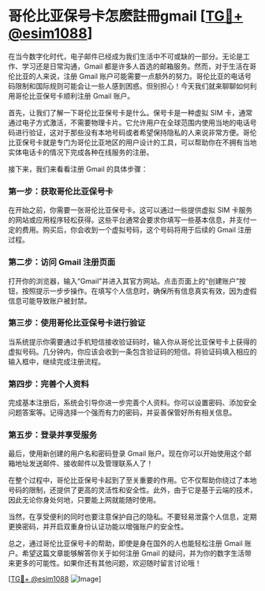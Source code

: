 # 哥伦比亚保号卡怎麽註冊gmail [[TG💪+ @esim1088](https://t.me/s/esim1088)]

在当今数字化时代，电子邮件已经成为我们生活中不可或缺的一部分。无论是工作、学习还是日常沟通，Gmail 都是许多人首选的邮箱服务。然而，对于生活在哥伦比亚的人来说，注册 Gmail 账户可能需要一点额外的努力。哥伦比亚的电话号码限制和国际规则可能会让一些人感到困惑。但别担心！今天我们就来聊聊如何利用哥伦比亚保号卡顺利注册 Gmail 账户。

首先，让我们了解一下哥伦比亚保号卡是什么。保号卡是一种虚拟 SIM 卡，通常通过电子方式激活，不需要物理卡片。它允许用户在全球范围内使用当地的电话号码进行验证，这对于那些没有本地号码或者希望保持隐私的人来说非常方便。哥伦比亚保号卡就是专门为哥伦比亚地区的用户设计的工具，可以帮助你在不拥有当地实体电话卡的情况下完成各种在线服务的注册。

接下来，我们来看看注册 Gmail 的具体步骤：

### 第一步：获取哥伦比亚保号卡

在开始之前，你需要一张哥伦比亚保号卡。这可以通过一些提供虚拟 SIM 卡服务的网站或应用程序轻松获得。这些平台通常会要求你填写一些基本信息，并支付一定的费用。购买后，你会收到一个虚拟号码，这个号码将用于后续的 Gmail 注册过程。

### 第二步：访问 Gmail 注册页面

打开你的浏览器，输入“Gmail”并进入其官方网站。点击页面上的“创建账户”按钮，按照提示一步步操作。在填写个人信息时，确保所有信息真实有效，因为虚假信息可能导致账户被封禁。

### 第三步：使用哥伦比亚保号卡进行验证

当系统提示你需要通过手机短信接收验证码时，输入你从哥伦比亚保号卡上获得的虚拟号码。几分钟内，你应该会收到一条包含验证码的短信。将验证码填入相应的输入框中，继续完成注册流程。

### 第四步：完善个人资料

完成基本注册后，系统会引导你进一步完善个人资料。你可以设置密码、添加安全问题答案等。记得选择一个强而有力的密码，并妥善保管好所有相关信息。

### 第五步：登录并享受服务

最后，使用新创建的用户名和密码登录 Gmail 账户。现在你可以开始使用这个邮箱地址发送邮件、接收邮件以及管理联系人了！

在整个过程中，哥伦比亚保号卡起到了至关重要的作用。它不仅帮助你绕过了本地号码的限制，还提供了更高的灵活性和安全性。此外，由于它是基于云端的技术，因此无论你身处何地，只要能上网就能随时使用。

当然，在享受便利的同时也要注意保护自己的隐私。不要轻易泄露个人信息，定期更换密码，并开启双重身份认证功能以增强账户的安全性。

总之，通过哥伦比亚保号卡的帮助，即使是身在国外的人也能轻松注册 Gmail 账户。希望这篇文章能够解答你关于如何注册 Gmail 的疑问，并为你的数字生活带来更多的可能性。如果你还有其他问题，欢迎随时留言讨论哦！

[[TG💪+ @esim1088](https://t.me/s/esim1088) ![Image](https://i.postimg.cc/4NQfJmqS/Snipaste-2025-05-13-00-14-12.png)]